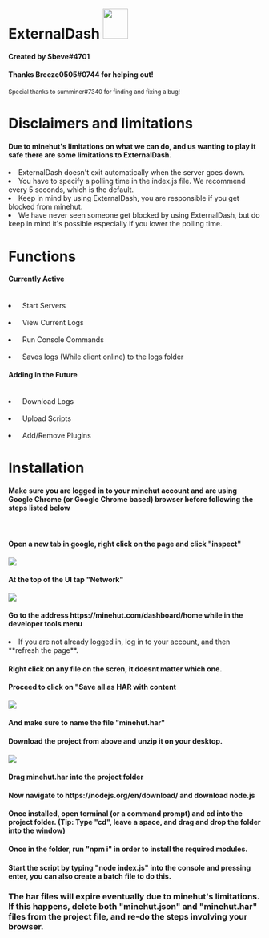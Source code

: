 # ExternalDash <img src='https://media.discordapp.net/attachments/822820765737025577/827931529681961000/Flame3.png' width='50' height='60'></img>
<h4>Created by Sbeve#4701</h4>
<h4>Thanks Breeze0505#0744 for helping out!</h4>
<sup>Special thanks to summiner#7340 for finding and fixing a bug!</sup>


 
# Disclaimers and limitations
<h4>Due to minehut's limitations on what we can do, and us wanting to play it safe there are some limitations to ExternalDash.</h4>
<li> ExternalDash doesn't exit automatically when the server goes down.</li>
<li> You have to specify a polling time in the index.js file. We recommend every 5 seconds, which is the default. </li>
<li> Keep in mind by using ExternalDash, you are responsible if you get blocked from minehut. </li>
<li> We have never seen someone get blocked by using ExternalDash, but do keep in mind it's possible especially if you lower the polling time. </li>

# Functions
 <h4>Currently Active</h4>
 <br>
 <li>&nbsp; Start Servers</li>
 <br>
 <li>&nbsp; View Current Logs</li>
 <br>
 <li>&nbsp; Run Console Commands</li>
 <br>
 <li>&nbsp; Saves logs (While client online) to the logs folder</li>
 <h4>Adding In the Future</h4>
 <br>
 <li> &nbsp; Download Logs</li>
 <br>
 <li> &nbsp; Upload Scripts</li>
 <br>
 <li> &nbsp; Add/Remove Plugins</li>

 # Installation
 <h4>Make sure you are logged in to your minehut account and are using Google Chrome (or Google Chrome based) browser before following the steps listed below</h4>
 <br>
  <h4>Open a new tab in google, right click on the page and click "inspect"</h4>
  <img src=https://user-images.githubusercontent.com/42012824/113481844-f45db600-94ac-11eb-8c92-96e6915c65b1.png></img>
  <h4>At the top of the UI tap "Network"</h4>
  <img src=https://user-images.githubusercontent.com/42012824/113481874-13f4de80-94ad-11eb-8632-c0e9b9a5f687.png></img>
  <h4>Go to the address https://minehut.com/dashboard/home while in the developer tools menu</h4>
  <li> If you are not already logged in, log in to your account, and then **refresh the page**.  </li>
  <h4>Right click on any file on the scren, it doesnt matter which one.</h4>
  <h4>Proceed to click on "Save all as HAR with content</h4>
  <img src=https://user-images.githubusercontent.com/42012824/113482035-d17fd180-94ad-11eb-968d-969c1d8bbae5.png></img>
  <h4>And make sure to name the file "minehut.har"</h4>
  <h4>Download the project from above and unzip it on your desktop.</h4>
  <img src=https://user-images.githubusercontent.com/42012824/113482087-0be96e80-94ae-11eb-92df-0f43ac68f1ac.png></img>
  <h4>Drag minehut.har into the project folder</h4>
  <h4>Now navigate to https://nodejs.org/en/download/ and download node.js</h4>
  <h4>Once installed, open terminal (or a command prompt) and cd into the project folder. (Tip: Type "cd", leave a space, and drag and drop the folder into the window)</h4>
  <h4>Once in the folder, run "npm i" in order to install the required modules.
  <h4>Start the script by typing "node index.js" into the console and pressing enter, you can also create a batch file to do this.</h4>
  <h3>The har files will expire eventually due to minehut's limitations. If this happens, delete both "minehut.json" and "minehut.har" files from the project file, and re-do the steps involving your browser.</h3>
